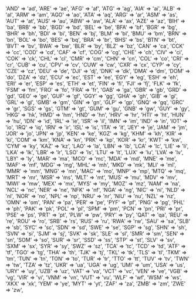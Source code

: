 'AND' => 'ad',
'ARE' => 'ae',
'AFG' => 'af',
'ATG' => 'ag',
'AIA' => 'ai',
'ALB' => 'al',
'ARM' => 'am',
'AGO' => 'ao',
'ATA' => 'aq',
'ARG' => 'ar',
'ASM' => 'as',
'AUT' => 'at',
'AUS' => 'au',
'ABW' => 'aw',
'ALA' => 'ax',
'AZE' => 'az',
'BIH' => 'ba',
'BRB' => 'bb',
'BGD' => 'bd',
'BEL' => 'be',
'BFA' => 'bf',
'BGR' => 'bg',
'BHR' => 'bh',
'BDI' => 'bi',
'BEN' => 'bj',
'BLM' => 'bl',
'BMU' => 'bm',
'BRN' => 'bn',
'BOL' => 'bo',
'BES' => 'bq',
'BRA' => 'br',
'BHS' => 'bs',
'BTN' => 'bt',
'BVT' => 'bv',
'BWA' => 'bw',
'BLR' => 'by',
'BLZ' => 'bz',
'CAN' => 'ca',
'CCK' => 'cc',
'COD' => 'cd',
'CAF' => 'cf',
'COG' => 'cg',
'CHE' => 'ch',
'CIV' => 'ci',
'COK' => 'ck',
'CHL' => 'cl',
'CMR' => 'cm',
'CHN' => 'cn',
'COL' => 'co',
'CRI' => 'cr',
'CUB' => 'cu',
'CPV' => 'cv',
'CUW' => 'cw',
'CXR' => 'cx',
'CYP' => 'cy',
'CZE' => 'cz',
'DEU' => 'de',
'DJI' => 'dj',
'DNK' => 'dk',
'DMA' => 'dm',
'DOM' => 'do',
'DZA' => 'dz',
'ECU' => 'ec',
'EST' => 'ee',
'EGY' => 'eg',
'ESH' => 'eh',
'ERI' => 'er',
'ESP' => 'es',
'ETH' => 'et',
'FIN' => 'fi',
'FJI' => 'fj',
'FLK' => 'fk',
'FSM' => 'fm',
'FRO' => 'fo',
'FRA' => 'fr',
'GAB' => 'ga',
'GBR' => 'gb',
'GRD' => 'gd',
'GEO' => 'ge',
'GUF' => 'gf',
'GGY' => 'gg',
'GHA' => 'gh',
'GIB' => 'gi',
'GRL' => 'gl',
'GMB' => 'gm',
'GIN' => 'gn',
'GLP' => 'gp',
'GNQ' => 'gq',
'GRC' => 'gr',
'SGS' => 'gs',
'GTM' => 'gt',
'GUM' => 'gu',
'GNB' => 'gw',
'GUY' => 'gy',
'HKG' => 'hk',
'HMD' => 'hm',
'HND' => 'hn',
'HRV' => 'hr',
'HTI' => 'ht',
'HUN' => 'hu',
'IDN' => 'id',
'IRL' => 'ie',
'ISR' => 'il',
'IMN' => 'im',
'IND' => 'in',
'IOT' => 'io',
'IRQ' => 'iq',
'IRN' => 'ir',
'ISL' => 'is',
'ITA' => 'it',
'JEY' => 'je',
'JAM' => 'jm',
'JOR' => 'jo',
'JPN' => 'jp',
'KEN' => 'ke',
'KGZ' => 'kg',
'KHM' => 'kh',
'KIR' => 'ki',
'COM' => 'km',
'KNA' => 'kn',
'PRK' => 'kp',
'KOR' => 'kr',
'KWT' => 'kw',
'CYM' => 'ky',
'KAZ' => 'kz',
'LAO' => 'la',
'LBN' => 'lb',
'LCA' => 'lc',
'LIE' => 'li',
'LKA' => 'lk',
'LBR' => 'lr',
'LSO' => 'ls',
'LTU' => 'lt',
'LUX' => 'lu',
'LVA' => 'lv',
'LBY' => 'ly',
'MAR' => 'ma',
'MCO' => 'mc',
'MDA' => 'md',
'MNE' => 'me',
'MAF' => 'mf',
'MDG' => 'mg',
'MHL' => 'mh',
'MKD' => 'mk',
'MLI' => 'ml',
'MMR' => 'mm',
'MNG' => 'mn',
'MAC' => 'mo',
'MNP' => 'mp',
'MTQ' => 'mq',
'MRT' => 'mr',
'MSR' => 'ms',
'MLT' => 'mt',
'MUS' => 'mu',
'MDV' => 'mv',
'MWI' => 'mw',
'MEX' => 'mx',
'MYS' => 'my',
'MOZ' => 'mz',
'NAM' => 'na',
'NCL' => 'nc',
'NER' => 'ne',
'NFK' => 'nf',
'NGA' => 'ng',
'NIC' => 'ni',
'NLD' => 'nl',
'NOR' => 'no',
'NPL' => 'np',
'NRU' => 'nr',
'NIU' => 'nu',
'NZL' => 'nz',
'OMN' => 'om',
'PAN' => 'pa',
'PER' => 'pe',
'PYF' => 'pf',
'PNG' => 'pg',
'PHL' => 'ph',
'PAK' => 'pk',
'POL' => 'pl',
'SPM' => 'pm',
'PCN' => 'pn',
'PRI' => 'pr',
'PSE' => 'ps',
'PRT' => 'pt',
'PLW' => 'pw',
'PRY' => 'py',
'QAT' => 'qa',
'REU' => 're',
'ROU' => 'ro',
'SRB' => 'rs',
'RUS' => 'ru',
'RWA' => 'rw',
'SAU' => 'sa',
'SLB' => 'sb',
'SYC' => 'sc',
'SDN' => 'sd',
'SWE' => 'se',
'SGP' => 'sg',
'SHN' => 'sh',
'SVN' => 'si',
'SJM' => 'sj',
'SVK' => 'sk',
'SLE' => 'sl',
'SMR' => 'sm',
'SEN' => 'sn',
'SOM' => 'so',
'SUR' => 'sr',
'SSD' => 'ss',
'STP' => 'st',
'SLV' => 'sv',
'SXM' => 'sx',
'SYR' => 'sy',
'SWZ' => 'sz',
'TCA' => 'tc',
'TCD' => 'td',
'ATF' => 'tf',
'TGO' => 'tg',
'THA' => 'th',
'TJK' => 'tj',
'TKL' => 'tk',
'TLS' => 'tl',
'TKM' => 'tm',
'TUN' => 'tn',
'TON' => 'to',
'TUR' => 'tr',
'TTO' => 'tt',
'TUV' => 'tv',
'TWN' => 'tw',
'TZA' => 'tz',
'UKR' => 'ua',
'UGA' => 'ug',
'UMI' => 'um',
'USA' => 'us',
'URY' => 'uy',
'UZB' => 'uz',
'VAT' => 'va',
'VCT' => 'vc',
'VEN' => 've',
'VGB' => 'vg',
'VIR' => 'vi',
'VNM' => 'vn',
'VUT' => 'vu',
'WLF' => 'wf',
'WSM' => 'ws',
'XKX' => 'xk',
'YEM' => 'ye',
'MYT' => 'yt',
'ZAF' => 'za',
'ZMB' => 'zm',
'ZWE' => 'zw',